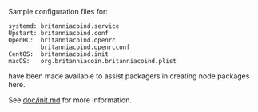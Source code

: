 Sample configuration files for:
```
systemd: britanniacoind.service
Upstart: britanniacoind.conf
OpenRC:  britanniacoind.openrc
         britanniacoind.openrcconf
CentOS:  britanniacoind.init
macOS:   org.britanniacoin.britanniacoind.plist
```
have been made available to assist packagers in creating node packages here.

See [doc/init.md](../../doc/init.md) for more information.
